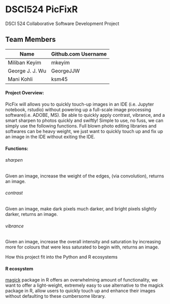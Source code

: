 # DSCI524 PicFixR
DSCI 524 Collaborative Software Development Project  
  
## Team Members

| Name                | Github.com Username |
| ------------------- | ------------------- |
| Miliban Keyim       | mkeyim              |
| George J. J. Wu     | GeorgeJJW           |
| Mani Kohli          | ksm45               |

#### Project Overview:

PicFix will allows you to quickly touch-up images in an IDE (i.e. Jupyter notebook, rstudio) without powering up a full-scale image processing software(i.e. ADOBE, MS). Be able to quickly apply contrast, vibrance, and a smart sharpen to photos quickly and swiftly! Simple to use, no fuss, we can simply use the following functions. Full blown photo editing libraries and softwares can be heavy weight, we just want to quickly touch up and fix up an image in the IDE without exiting the IDE.

#### Functions:

###### sharpen
Given an image, increase the weight of the edges, (via convolution), returns an image.

###### contrast
Given an image, make dark pixels much darker, and bright pixels slightly darker, returns an image.

###### vibrance
Given an image, increase the overall intensity and saturation by increasing more for colours that were less saturated to begin with, returns an image.

How this project fit into the Python and R ecosystems

#### R ecosystem

[magick](https://cran.r-project.org/web/packages/magick/vignettes/intro.html) package in R offers an overwhelming amount of functionality, we want to offer a light-weight, extremely easy to use alternative to the magick package in R, allow users to quickly touch up and enhance their images without defaulting to these cumbersome library.



